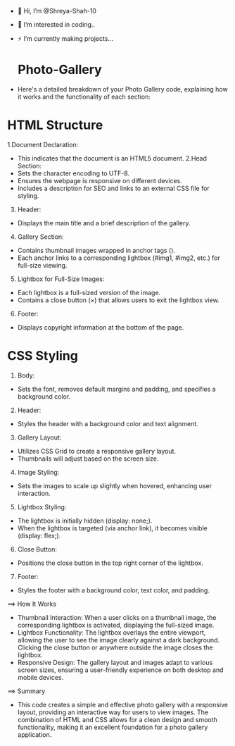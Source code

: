 - 👋 Hi, I’m @Shreya-Shah-10
- 💞️ I’m interested in coding..
- ⚡ I’m currently making projects...

  # Photo-Gallery
* Here's a detailed breakdown of your Photo Gallery code, explaining how it works and the functionality of each section:

# HTML Structure

1.Document Declaration:
- This indicates that the document is an HTML5 document.
2.Head Section:
- Sets the character encoding to UTF-8.
- Ensures the webpage is responsive on different devices.
- Includes a description for SEO and links to an external CSS file for styling.
3. Header:
- Displays the main title and a brief description of the gallery.
4. Gallery Section:
- Contains thumbnail images wrapped in anchor tags (<a>).
- Each anchor links to a corresponding lightbox (#img1, #img2, etc.) for full-size viewing.
5. Lightbox for Full-Size Images:
- Each lightbox is a full-sized version of the image.
- Contains a close button (&times;) that allows users to exit the lightbox view.
6. Footer:
- Displays copyright information at the bottom of the page.

# CSS Styling
1. Body:
- Sets the font, removes default margins and padding, and specifies a background color.
2. Header:
- Styles the header with a background color and text alignment.
3. Gallery Layout:
- Utilizes CSS Grid to create a responsive gallery layout.
- Thumbnails will adjust based on the screen size.
4. Image Styling:
- Sets the images to scale up slightly when hovered, enhancing user interaction.
5. Lightbox Styling:
- The lightbox is initially hidden (display: none;).
- When the lightbox is targeted (via anchor link), it becomes visible (display: flex;).
6. Close Button:
- Positions the close button in the top right corner of the lightbox.
7. Footer:
- Styles the footer with a background color, text color, and padding.

==> How It Works
* Thumbnail Interaction: When a user clicks on a thumbnail image, the corresponding lightbox is activated, displaying the full-sized image.
* Lightbox Functionality: The lightbox overlays the entire viewport, allowing the user to see the image clearly against a dark background. Clicking the close button or anywhere outside the image closes the lightbox.
* Responsive Design: The gallery layout and images adapt to various screen sizes, ensuring a user-friendly experience on both desktop and mobile devices.

==> Summary
* This code creates a simple and effective photo gallery with a responsive layout, providing an interactive way for users to view images. The combination of HTML and CSS allows for a clean design and smooth functionality, making it an excellent foundation for a photo gallery application.







